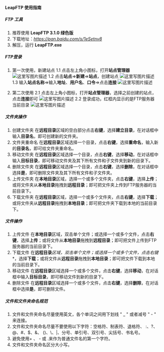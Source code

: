 #### LeapFTP 使用指南

##### FTP 工具
1. 推荐使用 **LeapFTP 3.1.0 绿色版**
2. 下载地址：*https://pan.baidu.com/s/1eSetnv8*
3. 解压，运行 **LeapFTP.exe**

##### FTP登录
1. 第一次使用，新建站点
	1.1 点击左上角小图标，打开**站点管理器**
	![这里写图片描述](http://img.blog.csdn.net/20171117163732842?watermark/2/text/aHR0cDovL2Jsb2cuY3Nkbi5uZXQvcmF5bm9yeHl4/font/5a6L5L2T/fontsize/400/fill/I0JBQkFCMA==/dissolve/70/gravity/SouthEast)
	1.2 点击**站点**=>**新建**=>**站点**，创建站点
	![这里写图片描述](http://img.blog.csdn.net/20171117163801755?watermark/2/text/aHR0cDovL2Jsb2cuY3Nkbi5uZXQvcmF5bm9yeHl4/font/5a6L5L2T/fontsize/400/fill/I0JBQkFCMA==/dissolve/70/gravity/SouthEast)
	1.3 输入**站点名称**=>输入**地址**、**用户名**、**口令**=>点击**连接**
	![这里写图片描述](http://img.blog.csdn.net/20171117171636433?watermark/2/text/aHR0cDovL2Jsb2cuY3Nkbi5uZXQvcmF5bm9yeHl4/font/5a6L5L2T/fontsize/400/fill/I0JBQkFCMA==/dissolve/70/gravity/SouthEast)

2. 第二次使用
	2.1 点击左上角小图标，打开**站点管理器**，选择之前创建的站点，点击**连接**即可
	![这里写图片描述](http://img.blog.csdn.net/20171117171103348?watermark/2/text/aHR0cDovL2Jsb2cuY3Nkbi5uZXQvcmF5bm9yeHl4/font/5a6L5L2T/fontsize/400/fill/I0JBQkFCMA==/dissolve/70/gravity/SouthEast)
	2.2 登录成功，红框内显示的是FTP服务器当前目录
	![这里写图片描述](http://img.blog.csdn.net/20171120102859569?watermark/2/text/aHR0cDovL2Jsb2cuY3Nkbi5uZXQvcmF5bm9yeHl4/font/5a6L5L2T/fontsize/400/fill/I0JBQkFCMA==/dissolve/70/gravity/SouthEast)

##### 文件夹操作
1. 创建文件夹
在**远程目录**区域的空白部分点击**右键**，选择**建立目录**，在对话框中输入**目录名**，即可创建新的文件夹。
2. 文件夹重命名
在**远程目录**区域选择一个目录，点击**右键**，选择**重命名**，输入新的**目录名**，即可给文件夹重命名。
3. 移动文件夹
在**远程目录**区域选择一个目录，点击**右键**，选择**移动**，在对话框中输入**目标目录**，即可移动文件夹及其下所有文件和子文件夹到新的目录下。
4. 删除文件夹
在**远程目录**区域选择一个目录，点击**右键**，选择**删除**，在对话框中选择**是**，即可删除文件夹及其下所有文件和子文件夹。
5. 上传文件夹
在**本地目录**区域，选择一个或多个文件夹，点击**右键**，选择**上传**；或将文件夹从**本地目录**拖拽到**远程目录**；即可把文件夹上传到FTP服务器的当前目录下。
6. 下载文件夹
在**远程目录**区域，选择一个或多个文件夹，点击**右键**，选择**下载**；或将文件夹从**远程目录**拖拽到**本地目录**；即可把文件夹下载到本地的当前目录下。

##### 文件操作
1. 上传文件
在**本地目录**区域，双击单个文件；或选择一个或多个文件，点击**右键**，选择**上传**；或将文件从**本地目录**拖拽到**远程目录**；即可把文件上传到FTP服务器的当前目录下。
2. 下载文件
在**远程目录***区域，双击单个文件；或选择一个或多个文件，点击**右键**，选择**下载**；或将文件从**远程目录**拖拽到**本地目录**；即可把文件下载到本地的当前目录下。
3. 移动文件
在**远程目录**区域选择一个或多个文件，点击**右键**，选择**移动**，在对话框中输入**目标目录**，即可移动文件到新的目录下。
4. 删除文件
在**远程目录**区域选择一个或多个文件，点击**右键**，选择**删除**，在对话框中选择**是**，即可删除文件。

##### 文件和文件夹命名规范
1. 文件和文件夹命名尽量使用英文，各个单词之间用下划线 " _ " 或者减号 " - " 来连接。
2. 文件和文件夹命名尽量不要使用以下字符：空格符、制表符、退格符、 :、?、@、#、$、&、 ()、\、|、分号、单引号、双引号、尖括号、书名号。
3. 避免使用+  、 -  或 .来作为普通文件名的第一个字符。
4. 文件和文件夹命名区分大小写。
